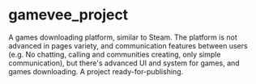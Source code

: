 # gamevee_project
A games downloading platform, similar to Steam. The platform is not advanced in pages variety, and communication features between users (e.g. No chatting, calling and communities creating, only simple communication), but there's advanced UI and system for games, and games downloading. A project ready-for-publishing.
